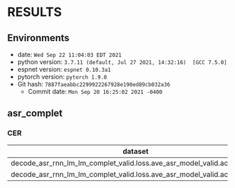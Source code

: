 <!-- Generated by scripts/utils/show_asr_result.sh -->
# RESULTS
## Environments
- date: `Wed Sep 22 11:04:03 EDT 2021`
- python version: `3.7.11 (default, Jul 27 2021, 14:32:16)  [GCC 7.5.0]`
- espnet version: `espnet 0.10.3a1`
- pytorch version: `pytorch 1.9.0`
- Git hash: `7887faeabbc2299922267928e190ed89cb032a36`
  - Commit date: `Mon Sep 20 16:25:02 2021 -0400`

## asr_complet

### CER

|dataset|Snt|Wrd|Corr|Sub|Del|Ins|Err|S.Err|
|---|---|---|---|---|---|---|---|---|
|decode_asr_rnn_lm_lm_complet_valid.loss.ave_asr_model_valid.acc.ave/dev|996|21699|67.0|24.1|8.9|7.6|40.6|86.6|
|decode_asr_rnn_lm_lm_complet_valid.loss.ave_asr_model_valid.acc.ave/test|4215|108807|57.3|33.4|9.3|10.1|52.7|95.1|
